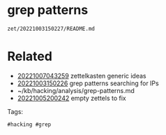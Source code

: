 # grep patterns

` zet/20221003150227/README.md `

# Related

- [20221007043259](/zet/20221007043259/README.md) zettelkasten generic ideas
- [20221003150226](/zet/20221003150226/README.md) grep patterns searching for IPs
- ~/kb/hacking/analysis/grep-patterns.md
- [20221005200242](/zet/20221005200242/README.md) empty zettels to fix

Tags:

    #hacking #grep 
